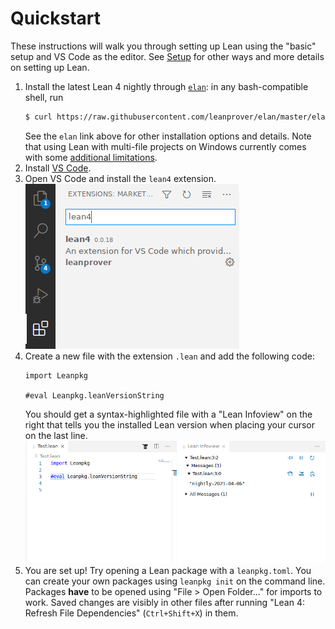 # Quickstart

These instructions will walk you through setting up Lean using the "basic" setup and VS Code as the editor.
See [Setup](./setup.md) for other ways and more details on setting up Lean.

1. Install the latest Lean 4 nightly through [`elan`](https://github.com/leanprover/elan): in any bash-compatible shell, run
    ```sh
    $ curl https://raw.githubusercontent.com/leanprover/elan/master/elan-init.sh -sSf | sh -s -- --default-toolchain leanprover/lean4:nightly
    ```
    See the `elan` link above for other installation options and details.
    Note that using Lean with multi-file projects on Windows currently comes with some [additional limitations](./setup.md#leanpkg).
1. Install [VS Code](https://code.visualstudio.com/).
1. Open VS Code and install the `lean4` extension.  
![installing the vscode-lean4 extension](images/code-ext.png)
1. Create a new file with the extension `.lean` and add the following code:
    ```lean
    import Leanpkg
    
    #eval Leanpkg.leanVersionString
    ```
    You should get a syntax-highlighted file with a "Lean Infoview" on the right that tells you the installed Lean version when placing your cursor on the last line.  
    ![successful setup](images/code-success.png)
1. You are set up! Try opening a Lean package with a `leanpkg.toml`. You can create your own packages using `leanpkg init` on the command line.
   Packages **have** to be opened using "File > Open Folder..." for imports to work.
   Saved changes are visibly in other files after running "Lean 4: Refresh File Dependencies" (`Ctrl+Shift+X`) in them.
